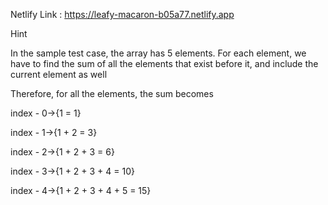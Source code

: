 Netlify Link : https://leafy-macaron-b05a77.netlify.app

Hint

In the sample test case, the array has 5 elements. For each element, we have to find the sum of all the elements that exist before it, and include the current element as well

Therefore, for all the elements, the sum becomes

index - 0->{1 = 1}

index - 1->{1 + 2 = 3}

index - 2->{1 + 2 + 3 = 6}

index - 3->{1 + 2 + 3 + 4 = 10}

index - 4->{1 + 2 + 3 + 4 + 5 = 15}